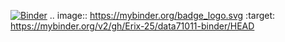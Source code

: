 [![Binder](https://mybinder.org/badge_logo.svg)](https://mybinder.org/v2/gh/Erix-25/data71011-binder/HEAD)
.. image:: https://mybinder.org/badge_logo.svg
 :target: https://mybinder.org/v2/gh/Erix-25/data71011-binder/HEAD
